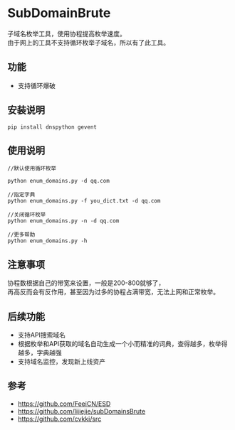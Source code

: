 # SubDomainBrute
子域名枚举工具，使用协程提高枚举速度。   
由于网上的工具不支持循环枚举子域名，所以有了此工具。  

## 功能
- 支持循环爆破  

## 安装说明
```
pip install dnspython gevent
```

## 使用说明
```
//默认使用循环枚举

python enum_domains.py -d qq.com

//指定字典
python enum_domains.py -f you_dict.txt -d qq.com

//关闭循环枚举
python enum_domains.py -n -d qq.com

//更多帮助
python enum_domains.py -h

```
## 注意事项
协程数根据自己的带宽来设置，一般是200-800就够了，  
再高反而会有反作用，甚至因为过多的协程占满带宽，无法上网和正常枚举。

## 后续功能
- 支持API搜索域名
- 根据枚举和API获取的域名自动生成一个小而精准的词典，查得越多，枚举得越多，字典越强
- 支持域名监控，发现新上线资产

## 参考
- https://github.com/FeeiCN/ESD
- https://github.com/lijiejie/subDomainsBrute
- https://github.com/cvkki/src
